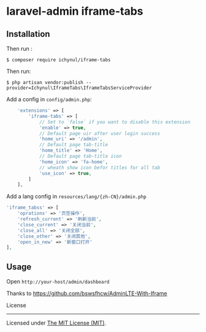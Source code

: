 # laravel-admin iframe-tabs

## Installation

Then run :

```
$ composer require ichynul/iframe-tabs
```

Then run:

```
$ php artisan vendor:publish --provider=Ichynul\IframeTabs\IframeTabsServiceProvider
```

Add a config in `config/admin.php`:

```php
    'extensions' => [
        'iframe-tabs' => [
            // Set to `false` if you want to disable this extension
            'enable' => true,
            // Default page uir after user login success
            'home_uri' => '/admin',
            // Default page tab-title
            'home_title' => 'Home',
            // Default page tab-title icon
            'home_icon' => 'fa-home',
            // wheath show icon befor titles for all tab
            'use_icon' => true,
        ]
    ],

```

Add a lang config in `resources/lang/{zh-CN}/admin.php`

```php
'iframe_tabss' => [
    'oprations' => '页签操作',
    'refresh_current' => '刷新当前',
    'close_current' => '关闭当前',
    'close_all' => '关闭全部',
    'close_other' => '关闭其他',
    'open_in_new' => '新窗口打开'
],
```

## Usage

Open `http://your-host/admin/dashboard`

Thanks to https://github.com/bswsfhcw/AdminLTE-With-Iframe

License

---

Licensed under [The MIT License (MIT)](LICENSE).
